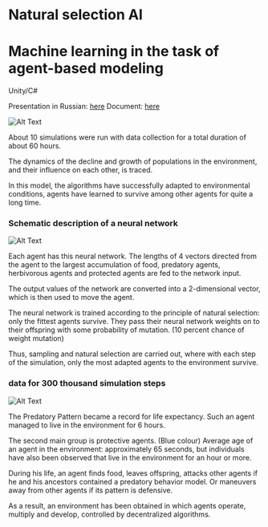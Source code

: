 # Natural selection AI

# Machine learning in the task of agent-based modeling

Unity/C#

Presentation in Russian: [here](https://docs.google.com/presentation/d/1_z9vxqRSE8IVE3WKkVb-bqAoDB3aCd0E65gc9ajG0UE/edit?usp=sharing)
Document: [here](https://docs.google.com/document/d/1CnagabWTiOvTV-i7GdWdpSsiXP-CcpaU/edit?usp=sharing&ouid=108282425598754075132&rtpof=true&sd=true)

![Alt Text](https://media.giphy.com/media/v1.Y2lkPTc5MGI3NjExODVmOWZkZWRiNzI4ODVhYjIzNjdjYjE2NDAwOGU4NWQxMWZjMjM2MyZjdD1n/QQzRVgWJ7b8T1fUaOd/giphy.gif)

About 10 simulations were run with data collection for a total duration of about 60 hours.

The dynamics of the decline and growth of populations in the environment, and their influence on each other, is traced.

In this model, the algorithms have successfully adapted to environmental conditions, agents have learned to survive among other agents for quite a long time.

### Schematic description of a neural network

![Alt Text](https://media.giphy.com/media/v1.Y2lkPTc5MGI3NjExNDg2MGNmMTNhZTNmZjg0NzQ1Y2FmZmM5N2I2MWUyYTVjYWQ0YWE2YiZjdD1n/HlMChJJqSpPJ3Ke8WU/giphy.gif)

Each agent has this neural network. The lengths of 4 vectors directed from the agent to the largest accumulation of food, predatory agents, herbivorous agents and protected agents are fed to the network input.

The output values of the network are converted into a 2-dimensional vector, which is then used to move the agent.

The neural network is trained according to the principle of natural selection: only the fittest agents survive.
They pass their neural network weights on to their offspring with some probability of mutation. (10 percent chance of weight mutation)

Thus, sampling and natural selection are carried out, where with each step of the simulation, only the most adapted agents to the environment survive.

### data for 300 thousand simulation steps

![Alt Text](https://media.giphy.com/media/v1.Y2lkPTc5MGI3NjExODNkNTcyMjM5MDgzNWMxOWY3Mjk3M2RhY2I0MjAxODNmYWQ1MGJkZSZjdD1n/82N2YQtxL2Wgc2DAEd/giphy.gif)

The Predatory Pattern became a record for life expectancy.
Such an agent managed to live in the environment for 6 hours.

The second main group is protective agents. (Blue colour)
Average age of an agent in the environment: approximately 65 seconds, but individuals have also been observed that live in the environment for an hour or more.

During his life, an agent finds food, leaves offspring, attacks other agents if he and his ancestors contained a predatory behavior model.
Or maneuvers away from other agents if its pattern is defensive.

As a result, an environment has been obtained in which agents operate, multiply and develop, controlled by decentralized algorithms.

